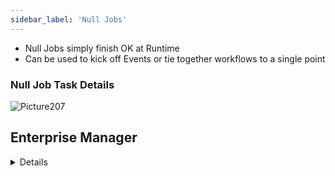 ```yaml
---
sidebar_label: 'Null Jobs'
---
```



* Null Jobs simply finish OK at Runtime 
* Can be used to kick off Events or tie together workflows to a single point

### Null Job Task Details

![Picture207](../static/imgbasic/207.png)



## Enterprise Manager

<details>

#### Null Job Task Details
![Picture206](../static/imgbasic/206.png) 

</details>